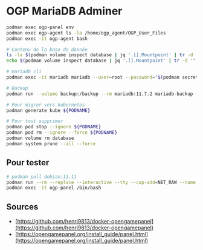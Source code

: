 # OGP MariaDB Adminer

~~~bash
podman exec ogp-panel env
podman exec ogp-agent ls -la /home/ogp_agent/OGP_User_Files
podman exec -it ogp-agent bash

# Contenu de la base de donnée
ls -la $(podman volume inspect database | jq '.[].Mountpoint' | tr -d '"')
echo $(podman volume inspect database | jq '.[].Mountpoint' | tr -d '"')

# mariadb cli
podman exec -it mariadb mariadb --user=root --password="$(podman secret inspect scmariadbrootpassword --showsecret | jq -r '.[].SecretData')"

# Backup
podman run --volume backup:/backup --rm mariadb:11.7.2 mariadb-backup --help

# Pour migrer vers kubernetes
podman generate kube ${PODNAME}

# Pour tout supprimer
podman pod stop --ignore ${PODNAME}
podman pod rm --ignore --force ${PODNAME}
podman volume rm database
podman system prune --all --force
~~~

## Pour tester

~~~bash
# podman pull debian:11.11
podman run --rm --replace --interactive --tty --cap-add=NET_RAW --name debian docker.io/library/debian:11.11 /bin/bash
podman exec -it ogp-panel /bin/bash
~~~


## Sources

- [https://github.com/henri9813/docker-opengamepanel](https://github.com/henri9813/docker-opengamepanel)
- [https://opengamepanel.org/install_guide/panel.html](https://opengamepanel.org/install_guide/panel.html)
